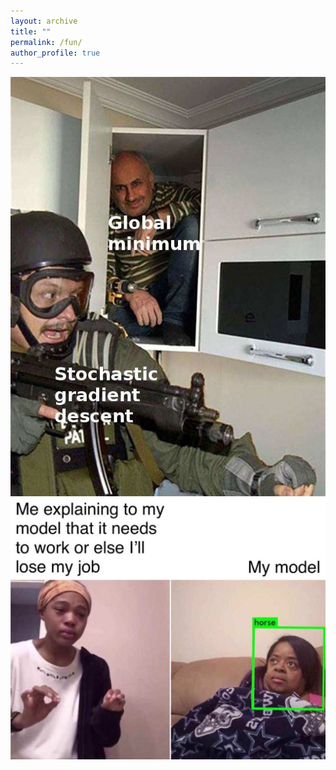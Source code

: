```yaml
---
layout: archive
title: ""
permalink: /fun/
author_profile: true
---
```


<img src="images/Fun1.jpg" width="800" />

<img src="images/Fun2.jpg" width="800" />


